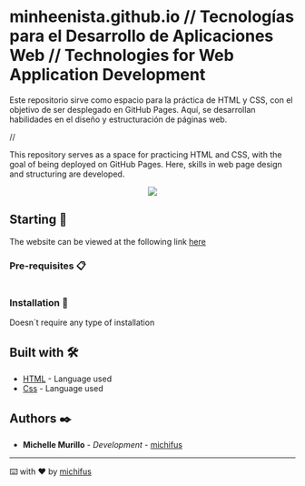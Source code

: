 # minheenista.github.io // Tecnologías para el Desarrollo de Aplicaciones Web // Technologies for Web Application Development

Este repositorio sirve como espacio para la práctica de HTML y CSS, con el objetivo de ser desplegado en GitHub Pages. Aquí, se desarrollan habilidades en el diseño y estructuración de páginas web.

//

This repository serves as a space for practicing HTML and CSS, with the goal of being deployed on GitHub Pages. Here, skills in web page design and structuring are developed.

<p align="center">
 <img src="https://img.shields.io/badge/Status-Finished-pink">
</p>
   
## Starting 🚀
The website can be viewed at the following link [here](https://minheenista.github.io/)

### Pre-requisites 📋

```
```

### Installation 🔧
Doesn´t require any type of installation

## Built with 🛠️

* [HTML](#) - Language used
* [Css](#) - Language used

## Authors ✒️

* **Michelle Murillo** - *Development* - [michifus](https://github.com/michifus)

---
⌨️ with ❤️ by [michifus](https://github.com/michifus) 
